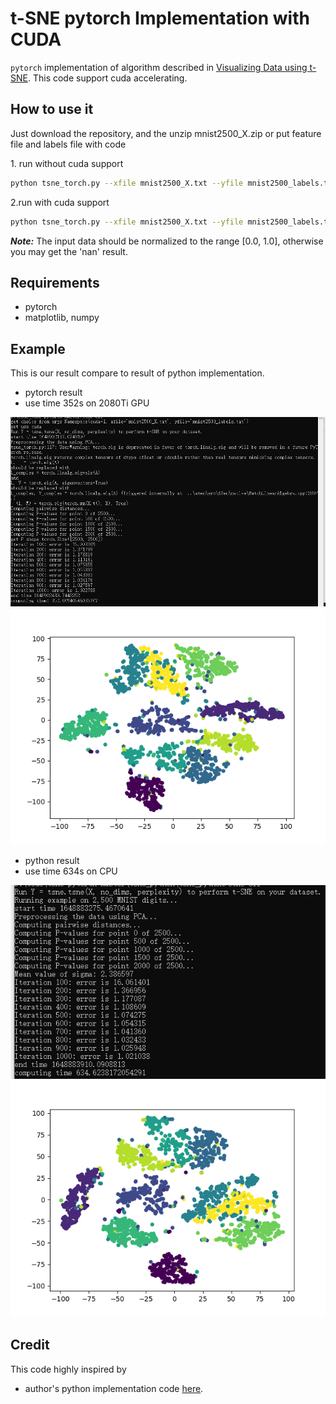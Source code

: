 # t-SNE pytorch Implementation with CUDA
`pytorch` implementation of algorithm described in [Visualizing Data using t-SNE](https://lvdmaaten.github.io/publications/papers/JMLR_2014.pdf). This code support cuda accelerating.

## How to use it
Just download the repository, and the unzip mnist2500_X.zip or put feature file and labels file with code

<p align="left">1. run without cuda support</p>

```bash
python tsne_torch.py --xfile mnist2500_X.txt --yfile mnist2500_labels.txt --cuda 0
```
2.run with cuda support 
```bash
python tsne_torch.py --xfile mnist2500_X.txt --yfile mnist2500_labels.txt --cuda 1
```
***Note:*** The input data should be normalized to the range [0.0, 1.0], otherwise you may get the 'nan' result.

## Requirements
* pytorch
* matplotlib, numpy


## Example
This is our result compare to result of python implementation.
* pytorch result
* use time 352s on 2080Ti GPU

![computing time](images/pytorch_result.png)
![pytorch result](images/pytorch.png)

* python result
* use time 634s on CPU

![computing time](images/python_result.png)
![python result](images/python.png)


## Credit
This code highly inspired by 
* author's python implementation code [here](https://lvdmaaten.github.io/tsne/).
